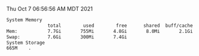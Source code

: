 Thu Oct  7 06:56:56 AM MDT 2021
```bash
System Memory
               total        used        free      shared  buff/cache   available
Mem:           7.7Gi       755Mi       4.8Gi       8.0Mi       2.1Gi       6.5Gi
Swap:          7.6Gi       300Mi       7.4Gi
System Storage
665M	.
```
